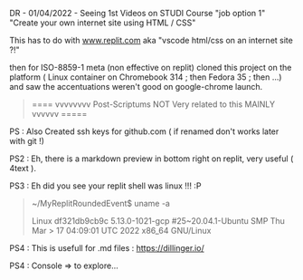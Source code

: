 DR - 01/04/2022 - Seeing 1st Videos on STUDI Course "job option 1"
      "Create your own internet site using HTML / CSS"

This has to do with www.replit.com aka 
          "vscode html/css on an internet site ?!"

then for ISO-8859-1 meta (non effective on replit)
cloned this project on the platform 
    ( Linux container on Chromebook 314 ; then Fedora 35 ; then ...)
and saw the accentuations weren't good on google-chrome launch.

> ==== vvvvvvvv Post-Scriptums NOT Very related to this MAINLY vvvvvv =====

PS : Also Created ssh keys for github.com 
        ( if renamed don't works later with git !)

PS2 : Eh, there is a markdown preview in bottom right on replit, very useful ( 4text ).

PS3 : Eh did you see your replit shell was linux !!! :P
> ~/MyReplitRoundedEvent$ uname -a
> 
> Linux df321db9cb9c 5.13.0-1021-gcp #25~20.04.1-Ubuntu SMP Thu Mar > 17 04:09:01 UTC 2022 x86_64 GNU/Linux
>

PS4 : This is usefull for .md files : https://dillinger.io/

PS4 : Console => to explore...
